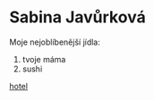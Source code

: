 # Sabina Javůrková

Moje nejoblíbenější jídla:
1. tvoje máma
2. sushi

   




[hotel](https://number11.com/)
